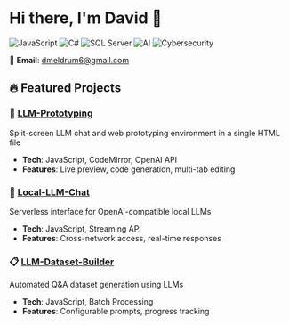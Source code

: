 # Hi there, I'm David 👋
![JavaScript](https://img.shields.io/badge/JavaScript-F7DF1E?style=for-the-badge&logo=javascript&logoColor=black)
![C#](https://img.shields.io/badge/C%23-239120?style=for-the-badge&logo=c-sharp&logoColor=white)
![SQL Server](https://img.shields.io/badge/Microsoft_SQL_Server-CC2927?style=for-the-badge&logo=microsoft-sql-server&logoColor=white)
![AI](https://img.shields.io/badge/AI-Enthusiast-blue?style=flat-square)
![Cybersecurity](https://img.shields.io/badge/Cybersecurity-Focus-red?style=flat-square)

📧 **Email**: [dmeldrum6@gmail.com](mailto:dmeldrum6@gmail.com)
 
## 🔥 Featured Projects

### 🎯 [LLM-Prototyping](https://github.com/dmeldrum6/LLM-Prototyping)
Split-screen LLM chat and web prototyping environment in a single HTML file
- **Tech**: JavaScript, CodeMirror, OpenAI API
- **Features**: Live preview, code generation, multi-tab editing

### 💬 [Local-LLM-Chat](https://github.com/dmeldrum6/Local-LLM-Chat) 
Serverless interface for OpenAI-compatible local LLMs
- **Tech**: JavaScript, Streaming API
- **Features**: Cross-network access, real-time responses

### 📋 [LLM-Dataset-Builder](https://github.com/dmeldrum6/LLM-Dataset-Builder)
Automated Q&A dataset generation using LLMs
- **Tech**: JavaScript, Batch Processing
- **Features**: Configurable prompts, progress tracking


